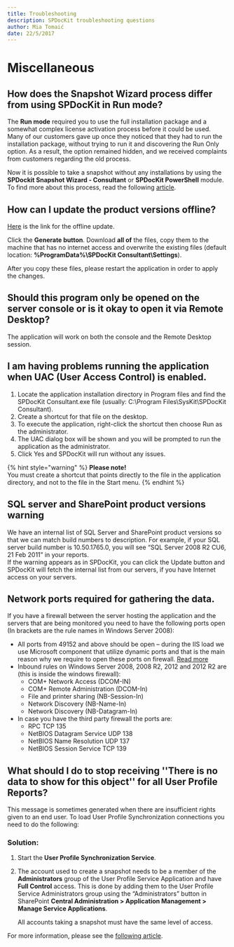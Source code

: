 ```yaml
---
title: Troubleshooting
description: SPDocKit troubleshooting questions
author: Mia Tomaić
date: 22/5/2017
---
```


# Miscellaneous

## How does the Snapshot Wizard process differ from using SPDocKit in Run mode?

The **Run mode** required you to use the full installation package and a somewhat complex license activation process before it could be used. Many of our customers gave up once they noticed that they had to run the installation package, without trying to run it and discovering the Run Only option. As a result, the option remained hidden, and we received complaints from customers regarding the old process.

Now it is possible to take a snapshot without any installations by using the **SPDockit Snapshot Wizard - Consultant** or **SPDocKit PowerShell** module. To find more about this process, read the following [article](../how-to/create-snapshot.md).

## How can I update the product versions offline?

[Here](https://my.syskit.com/Utilities/productversions.aspx) is the link for the offline update.

Click the **Generate button**. Download **all of** the files, copy them to the machine that has no internet access and overwrite the existing files \(default location: **%ProgramData%\SPDocKit Consultant\Settings**\).

After you copy these files, please restart the application in order to apply the changes.

## Should this program only be opened on the server console or is it okay to open it via Remote Desktop?

The application will work on both the console and the Remote Desktop session.

## I am having problems running the application when UAC \(User Access Control\) is enabled.

1. Locate the application installation directory in Program files and find the SPDocKit Consultant.exe file \(usually: C:\Program Files\SysKit\SPDocKit Consultant\).
2. Create a shortcut for that file on the desktop.
3. To execute the application, right-click the shortcut then choose Run as the administrator.
4. The UAC dialog box will be shown and you will be prompted to run the application as the administrator.
5. Click Yes and SPDocKit will run without any issues.

{% hint style="warning" %}
**Please note!**  
You must create a shortcut that points directly to the file in the application directory, and not to the file in the Start menu.
{% endhint %}

## SQL server and SharePoint product versions warning

We have an internal list of SQL Server and SharePoint product versions so that we can match build numbers to description. For example, if your SQL server build number is 10.50.1765.0, you will see “SQL Server 2008 R2 CU6, 21 Feb 2011” in your reports.  
If the warning appears as in SPDocKit, you can click the Update button and SPDocKit will fetch the internal list from our servers, if you have Internet access on your servers.

## Network ports required for gathering the data.

If you have a firewall between the server hosting the application and the servers that are being monitored you need to have the following ports open \(In brackets are the rule names in Windows Server 2008\):

* All ports from 49152 and above should be open – during the IIS load we use Microsoft component that utilize dynamic ports and that is the main reason why we require to open these ports on firewall. [Read more](https://support.microsoft.com/en-us/help/929851/the-default-dynamic-port-range-for-tcp-ip-has-changed-in-windows-vista)
* Inbound rules on Windows Server 2008, 2008 R2, 2012 and 2012 R2 are \(this is inside the windows firewall\):
  * COM+ Network Access \(DCOM-IN\)
  * COM+ Remote Administration \(DCOM-In\)
  * File and printer sharing \(NB-Session-In\)
  * Network Discovery \(NB-Name-In\)
  * Network Discovery \(NB-Datagram-In\)
* In case you have the third party firewall the ports are:
  * RPC TCP 135
  * NetBIOS Datagram Service UDP 138   
  * NetBIOS Name Resolution UDP 137
  * NetBIOS Session Service TCP 139

## What should I do to stop receiving ''There is no data to show for this object'' for all User Profile Reports?

This message is sometimes generated when there are insufficient rights given to an end user. To load User Profile Synchronization connections you need to do the following:

### Solution:

1. Start the **User Profile Synchronization Service**.
2. The account used to create a snapshot needs to be a member of the **Administrators** group of the User Profile Service Application and have **Full Control** access. This is done by adding them to the User Profile Service Administrators group using the “Administrators” button in SharePoint **Central Administration &gt; Application Management &gt; Manage Service Applications**.

   All accounts taking a snapshot must have the same level of access.

For more information, please see the [following article](../requirements/user-profile-service-requirements.md).

